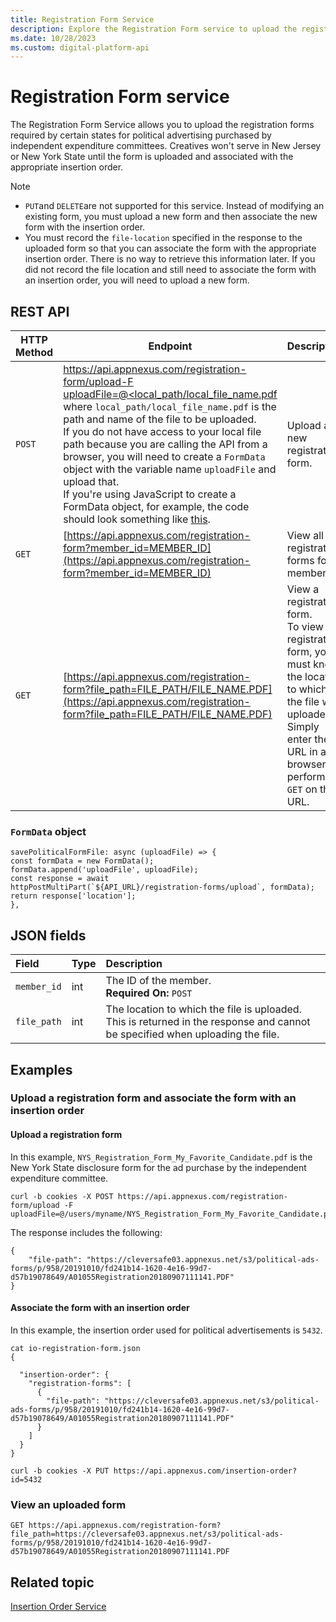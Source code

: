 ```yaml
---
title: Registration Form Service
description: Explore the Registration Form service to upload the registration forms required by certain states for political advertising purchased by independent expenditure committees.
ms.date: 10/28/2023
ms.custom: digital-platform-api
---
```


# Registration Form service

The Registration Form Service allows you to upload the registration forms required by certain states for political advertising purchased by independent expenditure committees. Creatives won't serve in New Jersey or New York State until the form is uploaded and associated with the appropriate insertion order.

> [!NOTE]
>
> - `PUT`and `DELETE`are not supported for this service. Instead of modifying an existing form, you must upload a new form and then associate the new form with the insertion order.
> - You must record the `file-location` specified in the response to the uploaded form so that you can associate the form with the appropriate insertion order. There is no way to retrieve this information later. If you did not record the file location and still need to associate the form with an insertion order, you will need to upload a new form.

## REST API

| HTTP Method | Endpoint | Description |
|---|---|---|
| `POST` | [https://api.appnexus.com/registration-form/upload-F uploadFile=@<local_path/local_file_name.pdf](https://api.appnexus.com/registration-form/upload)<br>where `local_path/local_file_name.pdf` is the path and name of the file to be uploaded.<br>If you do not have access to your local file path because you are calling the API from a browser, you will need to create a `FormData` object with the variable name `uploadFile` and upload that.<br>If you're using JavaScript to create a FormData object, for example, the code should look something like [this](#formdata-object). | Upload a new registration form. |
| `GET` | [https://api.appnexus.com/registration-form?member_id=MEMBER_ID](https://api.appnexus.com/registration-form?member_id=MEMBER_ID) | View all registration forms for a member. |
| `GET` | [https://api.appnexus.com/registration-form?file_path=FILE_PATH/FILE_NAME.PDF](https://api.appnexus.com/registration-form?file_path=FILE_PATH/FILE_NAME.PDF) | View a registration form.<br>To view a registration form, you must know the location to which the file was uploaded. Simply enter the URL in a browser or perform a `GET` on the URL. |

### `FormData` object

```
savePoliticalFormFile: async (uploadFile) => {
const formData = new FormData();
formData.append('uploadFile', uploadFile);
const response = await
httpPostMultiPart(`${API_URL}/registration-forms/upload`, formData);
return response['location'];
},
```

## JSON fields

| Field | Type | Description |
|:---|:---|:---|
| `member_id` | int | The ID of the member.<br>**Required On:** `POST` |
| `file_path` | int | The location to which the file is uploaded. This is returned in the response and cannot be specified when uploading the file. |

## Examples

### Upload a registration form and associate the form with an insertion order

#### Upload a registration form

In this example, `NYS_Registration_Form_My_Favorite_Candidate.pdf` is the New York State disclosure form for the ad purchase by the independent expenditure committee.

```
curl -b cookies -X POST https://api.appnexus.com/registration-form/upload -F uploadFile=@/users/myname/NYS_Registration_Form_My_Favorite_Candidate.pdf>
```

The response includes the following:

```
{
    "file-path": "https://cleversafe03.appnexus.net/s3/political-ads-forms/p/958/20191010/fd241b14-1620-4e16-99d7-d57b19078649/A01055Registration20180907111141.PDF"
}
```

#### Associate the form with an insertion order

In this example, the insertion order used for political advertisements is `5432`.

```
cat io-registration-form.json
{
 
  "insertion-order": {
    "registration-forms": [
      {
        "file-path": "https://cleversafe03.appnexus.net/s3/political-ads-forms/p/958/20191010/fd241b14-1620-4e16-99d7-d57b19078649/A01055Registration20180907111141.PDF"
      }
    ]
  }
}
 
curl -b cookies -X PUT https://api.appnexus.com/insertion-order?id=5432 
```

### View an uploaded form

```
GET https://api.appnexus.com/registration-form?file_path=https://cleversafe03.appnexus.net/s3/political-ads-
forms/p/958/20191010/fd241b14-1620-4e16-99d7-d57b19078649/A01055Registration20180907111141.PDF
```

## Related topic

[Insertion Order Service](insertion-order-service.md)
